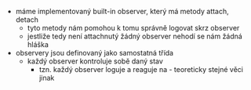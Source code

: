 * máme implementovaný built-in observer, který má metody attach, detach
  * tyto metody nám pomohou k tomu správně logovat skrz observer 
  * jestliže tedy není attachnutý žádný observer nehodí se nám žádná hláška
* observery jsou definovaný jako samostatná třída
  * každý observer kontroluje sobě daný stav
    * tzn. každý observer loguje a reaguje na - teoreticky stejné věci jinak